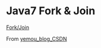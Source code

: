 # Java7 Fork & Join

[Fork/Join](http://blog.csdn.net/yemou_blog/article/details/50292415)
   
From [yemou_blog_CSDN](http://blog.csdn.net/yemou_blog)

